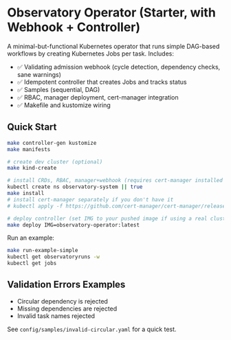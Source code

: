 # Observatory Operator (Starter, with Webhook + Controller)

A minimal-but-functional Kubernetes operator that runs simple DAG-based workflows by creating Kubernetes Jobs per task. Includes:

- ✅ Validating admission webhook (cycle detection, dependency checks, sane warnings)
- ✅ Idempotent controller that creates Jobs and tracks status
- ✅ Samples (sequential, DAG)
- ✅ RBAC, manager deployment, cert-manager integration
- ✅ Makefile and kustomize wiring

## Quick Start

```bash
make controller-gen kustomize
make manifests

# create dev cluster (optional)
make kind-create

# install CRDs, RBAC, manager+webhook (requires cert-manager installed in your cluster)
kubectl create ns observatory-system || true
make install
# install cert-manager separately if you don't have it
# kubectl apply -f https://github.com/cert-manager/cert-manager/releases/download/v1.13.0/cert-manager.yaml

# deploy controller (set IMG to your pushed image if using a real cluster)
make deploy IMG=observatory-operator:latest
```

Run an example:

```bash
make run-example-simple
kubectl get observatoryruns -w
kubectl get jobs
```

## Validation Errors Examples

- Circular dependency is rejected
- Missing dependencies are rejected
- Invalid task names rejected

See `config/samples/invalid-circular.yaml` for a quick test.
